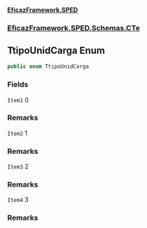 #### [EficazFramework.SPED](EficazFrameworkSPED.md 'EficazFramework SPED')
### [EficazFramework.SPED.Schemas.CTe](EficazFramework.SPED.Schemas.CTe.md 'EficazFramework.SPED.Schemas.CTe')

## TtipoUnidCarga Enum

```csharp
public enum TtipoUnidCarga
```
### Fields

<a name='EficazFramework.SPED.Schemas.CTe.TtipoUnidCarga.Item1'></a>

`Item1` 0

### Remarks

<a name='EficazFramework.SPED.Schemas.CTe.TtipoUnidCarga.Item2'></a>

`Item2` 1

### Remarks

<a name='EficazFramework.SPED.Schemas.CTe.TtipoUnidCarga.Item3'></a>

`Item3` 2

### Remarks

<a name='EficazFramework.SPED.Schemas.CTe.TtipoUnidCarga.Item4'></a>

`Item4` 3

### Remarks